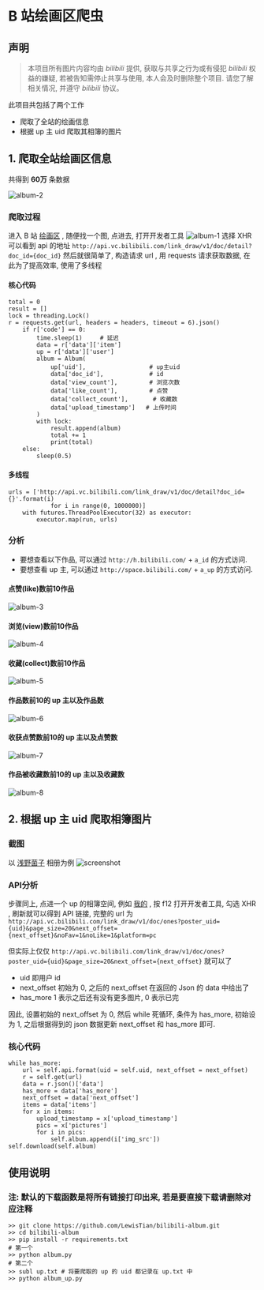 # B 站绘画区爬虫

## 声明
> 本项目所有图片内容均由 *bilibili* 提供, 获取与共享之行为或有侵犯 *bilibili* 权益的嫌疑, 若被告知需停止共享与使用, 本人会及时删除整个项目. 请您了解相关情况, 并遵守 *bilibili* 协议。

此项目共包括了两个工作
- 爬取了全站的绘画信息
- 根据 up 主 uid 爬取其相簿的图片

## 1. 爬取全站绘画区信息
共得到 **60万** 条数据

![album-2](https://github.com/LewisTian/bilibili-album/blob/master/images/album-2.png)
### 爬取过程
进入 B 站 [绘画区](http://h.bilibili.com/d) , 随便找一个图, 点进去, 打开开发者工具
![album-1](https://github.com/LewisTian/bilibili-album/blob/master/images/album-1.png)
选择 XHR 可以看到 api 的地址
`http://api.vc.bilibili.com/link_draw/v1/doc/detail?doc_id={doc_id}`
然后就很简单了, 构造请求 url , 用 requests 请求获取数据, 在此为了提高效率, 使用了多线程
#### 核心代码
```
total = 0
result = []
lock = threading.Lock()
r = requests.get(url, headers = headers, timeout = 6).json()
    if r['code'] == 0:
        time.sleep(1)     # 延迟
        data = r['data']['item']
        up = r['data']['user']
        album = Album(
            up['uid'],                  # up主uid
            data['doc_id'],             # id
            data['view_count'],         # 浏览次数
            data['like_count'],         # 点赞
            data['collect_count'],       # 收藏数
            data['upload_timestamp']   # 上传时间
        )
        with lock:
            result.append(album)
            total += 1
            print(total)
    else:
        sleep(0.5)
```
#### 多线程
```
urls = ['http://api.vc.bilibili.com/link_draw/v1/doc/detail?doc_id={}'.format(i)
            for i in range(0, 1000000)]
    with futures.ThreadPoolExecutor(32) as executor:
        executor.map(run, urls)
``` 
### 分析
- 要想查看以下作品, 可以通过 `http://h.bilibili.com/` + `a_id` 的方式访问.
- 要想查看 up 主, 可以通过 `http://space.bilibili.com/` + `a_up` 的方式访问.

#### 点赞(like)数前10作品
![album-3](https://github.com/LewisTian/bilibili-album/blob/master/images/album-3.png)

#### 浏览(view)数前10作品
![album-4](https://github.com/LewisTian/bilibili-album/blob/master/images/album-4.png)

#### 收藏(collect)数前10作品
![album-5](https://github.com/LewisTian/bilibili-album/blob/master/images/album-5.png)

#### 作品数前10的 up 主以及作品数
![album-6](https://github.com/LewisTian/bilibili-album/blob/master/images/album-6.png)

#### 收获点赞数前10的 up 主以及点赞数
![album-7](https://github.com/LewisTian/bilibili-album/blob/master/images/album-7.png)

#### 作品被收藏数前10的 up 主以及收藏数
![album-8](https://github.com/LewisTian/bilibili-album/blob/master/images/album-8.png)

## 2. 根据 up 主 uid 爬取相簿图片
### 截图
以 [浅野菌子](http://link.bilibili.com/p/world/index#/8581342/world/) 相册为例
![screenshot](https://i.loli.net/2017/11/08/5a02eec274479.png "浅野菌子")

### API分析
步骤同上, 点进一个 up 的相簿空间, 例如 [我的](http://link.bilibili.com/p/world/index#/9272615/world/) , 按 f12 打开开发者工具, 勾选 XHR , 刷新就可以得到 API 链接, 完整的 url 为 `http://api.vc.bilibili.com/link_draw/v1/doc/ones?poster_uid={uid}&page_size=20&next_offset={next_offset}&noFav=1&noLike=1&platform=pc` 

但实际上仅仅 `http://api.vc.bilibili.com/link_draw/v1/doc/ones?poster_uid={uid}&page_size=20&next_offset={next_offset}` 就可以了

- uid
即用户 id
- next_offset
初始为 0, 之后的 next_offset 在返回的 Json 的 data 中给出了
- has_more
1 表示之后还有没有更多图片, 0 表示已完

因此, 设置初始的 next_offset 为 0, 然后 while 死循环, 条件为 has_more, 初始设为 1, 之后根据得到的 json 数据更新 next_offset 和 has_more 即可.

### 核心代码
```
while has_more:
    url = self.api.format(uid = self.uid, next_offset = next_offset)
    r = self.get(url)
    data = r.json()['data']
    has_more = data['has_more']
    next_offset = data['next_offset']
    items = data['items']
    for x in items:
        upload_timestamp = x['upload_timestamp']
        pics = x['pictures']
        for i in pics:
            self.album.append(i['img_src'])
self.download(self.album)
```

## 使用说明
### 注: 默认的下载函数是将所有链接打印出来, 若是要直接下载请删除对应注释
```
>> git clone https://github.com/LewisTian/bilibili-album.git
>> cd bilibili-album
>> pip install -r requirements.txt
# 第一个
>> python album.py
# 第二个
>> subl up.txt # 将要爬取的 up 的 uid 都记录在 up.txt 中
>> python album_up.py

```
